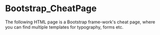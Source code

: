 # Bootstrap_CheatPage
The following HTML page is a Bootstrap frame-work's cheat page, where you can find multiple templates for typography, forms etc.
